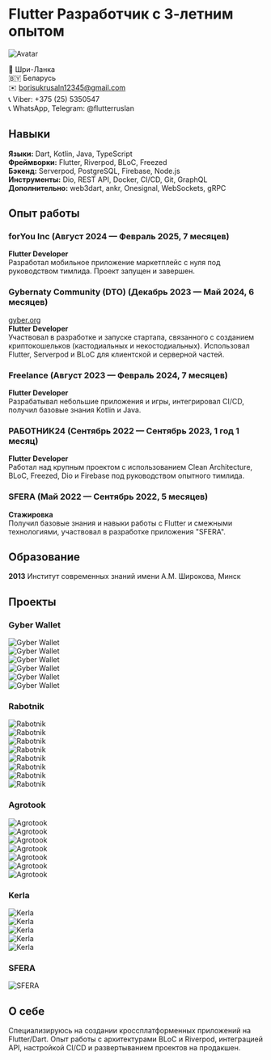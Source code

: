 # Flutter Разработчик с 3-летним опытом

![Avatar](AVA.jpg)

📍 Шри-Ланка  
🇧🇾  Беларусь  
✉️ borisukrusaln12345@gmail.com  
📞 Viber: +375 (25) 5350547  
📞 WhatsApp, Telegram: @flutterruslan  

## Навыки

**Языки:** Dart, Kotlin, Java, TypeScript  
**Фреймворки:** Flutter, Riverpod, BLoC, Freezed  
**Бэкенд:** Serverpod, PostgreSQL, Firebase, Node.js  
**Инструменты:** Dio, REST API, Docker, CI/CD, Git, GraphQL  
**Дополнительно:** web3dart, ankr, Onesignal, WebSockets, gRPC  

## Опыт работы

### forYou Inc (Август 2024 — Февраль 2025, 7 месяцев)  
**Flutter Developer**  
Разработал мобильное приложение маркетплейс с нуля под руководством тимлида. Проект запущен и завершен.

### Gybernaty Community (DTO) (Декабрь 2023 — Май 2024, 6 месяцев)  
[gyber.org](https://gyber.org)  
**Flutter Developer**  
Участвовал в разработке и запуске стартапа, связанного с созданием криптокошельков (кастодиальных и некостодиальных). Использовал Flutter, Serverpod и BLoC для клиентской и серверной частей.

### Freelance (Август 2023 — Февраль 2024, 7 месяцев)  
**Flutter Developer**  
Разрабатывал небольшие приложения и игры, интегрировал CI/CD, получил базовые знания Kotlin и Java.

### РАБОТНИК24 (Сентябрь 2022 — Сентябрь 2023, 1 год 1 месяц)  
**Flutter Developer**  
Работал над крупным проектом с использованием Clean Architecture, BLoC, Freezed, Dio и Firebase под руководством опытного тимлида.

### SFERA (Май 2022 — Сентябрь 2022, 5 месяцев)  
**Стажировка**  
Получил базовые знания и навыки работы с Flutter и смежными технологиями, участвовал в разработке приложения "SFERA".

## Образование

**2013** Институт современных знаний имени А.М. Широкова, Минск

## Проекты

### Gyber Wallet  
![Gyber Wallet](GyberWallet1.jpg)  
![Gyber Wallet](GyberWallet2.jpg)  
![Gyber Wallet](GyberWallet3.jpg)  
![Gyber Wallet](GyberWallet4.jpg)  
![Gyber Wallet](GyberWallet5.jpg)  
![Gyber Wallet](GyberWallet6.jpg)  

### Rabotnik  
![Rabotnik](Rabotnik1.jpg)  
![Rabotnik](Rabotnik2.jpg)  
![Rabotnik](Rabotnik3.jpg)  
![Rabotnik](Rabotnik4.jpg)  
![Rabotnik](Rabotnik5.jpg)  
![Rabotnik](Rabotnik6.jpg)  
![Rabotnik](Rabotnik7.jpg)  
![Rabotnik](Rabotnik8.jpg)  

### Agrotook  
![Agrotook](Agrotook1.jpg)  
![Agrotook](Agrotook2.jpg)  
![Agrotook](Agrotook3.jpg)  
![Agrotook](Agrotook4.jpg)  
![Agrotook](Agrotook5.jpg)  
![Agrotook](Agrotook6.jpg)  
![Agrotook](Agrotook7.jpg)  

### Kerla  
![Kerla](Kerla1.jpg)  
![Kerla](Kerla2.jpg)  
![Kerla](Kerla3.jpg)  
![Kerla](Kerla4.jpg)  
![Kerla](Kerla5.jpg)  

### SFERA  
![SFERA](Sfera.jpg)  

## О себе
Специализируюсь на создании кроссплатформенных приложений на Flutter/Dart. Опыт работы с архитектурами BLoC и Riverpod, интеграцией API, настройкой CI/CD и развертыванием проектов на продакшен.
